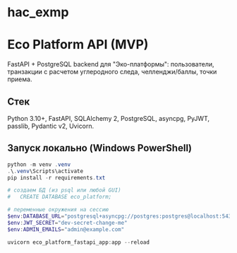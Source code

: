 # hac_exmp

# Eco Platform API (MVP)

FastAPI + PostgreSQL backend для "Эко-платформы": пользователи, транзакции с расчетом углеродного следа, челленджи/баллы, точки приема.

## Стек
Python 3.10+, FastAPI, SQLAlchemy 2, PostgreSQL, asyncpg, PyJWT, passlib, Pydantic v2, Uvicorn.

## Запуск локально (Windows PowerShell)
```powershell
python -m venv .venv
.\.venv\Scripts\activate
pip install -r requirements.txt

# создаем БД (из psql или любой GUI)
#   CREATE DATABASE eco_platform;

# переменные окружения на сессию
$env:DATABASE_URL="postgresql+asyncpg://postgres:postgres@localhost:5432/eco_platform"
$env:JWT_SECRET="dev-secret-change-me"
$env:ADMIN_EMAILS="admin@example.com"

uvicorn eco_platform_fastapi_app:app --reload
